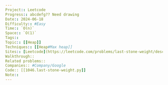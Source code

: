 ```yaml
---
Project:: Leetcode
Progress:: abcdefg?? Need drawing
Date:: 2024-06-18
Difficulty:: #Easy 
Time:: `O(n)`
Space:: `O(1)`
Tags:: 
Topic:: [[Heap]]
Techniques:: [[Heap#Max heap]]
Sites:: [Leetcode](https://leetcode.com/problems/last-stone-weight/description/)
Walkthrough:: 
Related problems:: 
Companies:: #Company/Google
Code:: [[1046.last-stone-weight.py]]
Note:: 
---
```

